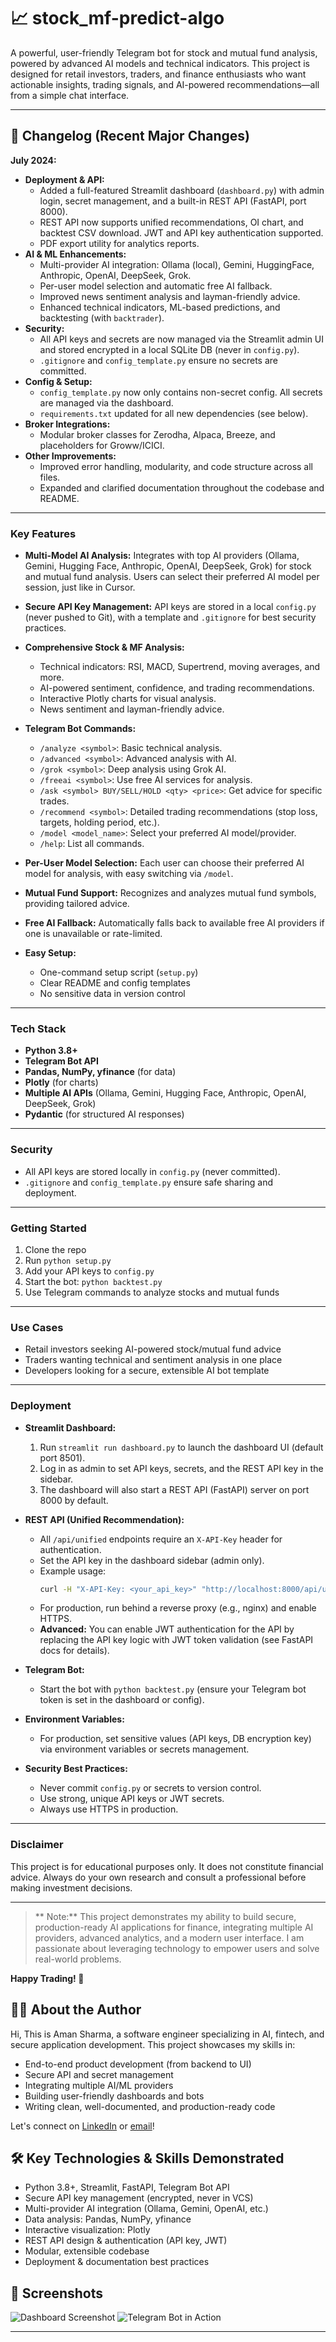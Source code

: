 # 📈 stock_mf-predict-algo

A powerful, user-friendly Telegram bot for stock and mutual fund analysis, powered by advanced AI models and technical indicators.
This project is designed for retail investors, traders, and finance enthusiasts who want actionable insights, trading signals, and AI-powered recommendations—all from a simple chat interface.

---

## 📝 Changelog (Recent Major Changes)

**July 2024:**
- **Deployment & API:**
  - Added a full-featured Streamlit dashboard (`dashboard.py`) with admin login, secret management, and a built-in REST API (FastAPI, port 8000).
  - REST API now supports unified recommendations, OI chart, and backtest CSV download. JWT and API key authentication supported.
  - PDF export utility for analytics reports.
- **AI & ML Enhancements:**
  - Multi-provider AI integration: Ollama (local), Gemini, HuggingFace, Anthropic, OpenAI, DeepSeek, Grok.
  - Per-user model selection and automatic free AI fallback.
  - Improved news sentiment analysis and layman-friendly advice.
  - Enhanced technical indicators, ML-based predictions, and backtesting (with `backtrader`).
- **Security:**
  - All API keys and secrets are now managed via the Streamlit admin UI and stored encrypted in a local SQLite DB (never in `config.py`).
  - `.gitignore` and `config_template.py` ensure no secrets are committed.
- **Config & Setup:**
  - `config_template.py` now only contains non-secret config. All secrets are managed via the dashboard.
  - `requirements.txt` updated for all new dependencies (see below).
- **Broker Integrations:**
  - Modular broker classes for Zerodha, Alpaca, Breeze, and placeholders for Groww/ICICI.
- **Other Improvements:**
  - Improved error handling, modularity, and code structure across all files.
  - Expanded and clarified documentation throughout the codebase and README.

---

### **Key Features**

- **Multi-Model AI Analysis:**
  Integrates with top AI providers (Ollama, Gemini, Hugging Face, Anthropic, OpenAI, DeepSeek, Grok) for stock and mutual fund analysis.
  Users can select their preferred AI model per session, just like in Cursor.

- **Secure API Key Management:**
  API keys are stored in a local `config.py` (never pushed to Git), with a template and `.gitignore` for best security practices.

- **Comprehensive Stock & MF Analysis:**
  - Technical indicators: RSI, MACD, Supertrend, moving averages, and more.
  - AI-powered sentiment, confidence, and trading recommendations.
  - Interactive Plotly charts for visual analysis.
  - News sentiment and layman-friendly advice.

- **Telegram Bot Commands:**
  - `/analyze <symbol>`: Basic technical analysis.
  - `/advanced <symbol>`: Advanced analysis with AI.
  - `/grok <symbol>`: Deep analysis using Grok AI.
  - `/freeai <symbol>`: Use free AI services for analysis.
  - `/ask <symbol> BUY/SELL/HOLD <qty> <price>`: Get advice for specific trades.
  - `/recommend <symbol>`: Detailed trading recommendations (stop loss, targets, holding period, etc.).
  - `/model <model_name>`: Select your preferred AI model/provider.
  - `/help`: List all commands.

- **Per-User Model Selection:**
  Each user can choose their preferred AI model for analysis, with easy switching via `/model`.

- **Mutual Fund Support:**
  Recognizes and analyzes mutual fund symbols, providing tailored advice.

- **Free AI Fallback:**
  Automatically falls back to available free AI providers if one is unavailable or rate-limited.

- **Easy Setup:**
  - One-command setup script (`setup.py`)
  - Clear README and config templates
  - No sensitive data in version control

---

### **Tech Stack**

- **Python 3.8+**
- **Telegram Bot API**
- **Pandas, NumPy, yfinance** (for data)
- **Plotly** (for charts)
- **Multiple AI APIs** (Ollama, Gemini, Hugging Face, Anthropic, OpenAI, DeepSeek, Grok)
- **Pydantic** (for structured AI responses)

---

### **Security**

- All API keys are stored locally in `config.py` (never committed).
- `.gitignore` and `config_template.py` ensure safe sharing and deployment.

---

### **Getting Started**

1. Clone the repo
2. Run `python setup.py`
3. Add your API keys to `config.py`
4. Start the bot: `python backtest.py`
5. Use Telegram commands to analyze stocks and mutual funds

---

### **Use Cases**

- Retail investors seeking AI-powered stock/mutual fund advice
- Traders wanting technical and sentiment analysis in one place
- Developers looking for a secure, extensible AI bot template

---

### **Deployment**

- **Streamlit Dashboard:**
  1. Run `streamlit run dashboard.py` to launch the dashboard UI (default port 8501).
  2. Log in as admin to set API keys, secrets, and the REST API key in the sidebar.
  3. The dashboard will also start a REST API (FastAPI) server on port 8000 by default.

- **REST API (Unified Recommendation):**
  - All `/api/unified` endpoints require an `X-API-Key` header for authentication.
  - Set the API key in the dashboard sidebar (admin only).
  - Example usage:
    ```bash
    curl -H "X-API-Key: <your_api_key>" "http://localhost:8000/api/unified?symbol=NIFTY"
    ```
  - For production, run behind a reverse proxy (e.g., nginx) and enable HTTPS.
  - **Advanced:** You can enable JWT authentication for the API by replacing the API key logic with JWT token validation (see FastAPI docs for details).

- **Telegram Bot:**
  - Start the bot with `python backtest.py` (ensure your Telegram bot token is set in the dashboard or config).

- **Environment Variables:**
  - For production, set sensitive values (API keys, DB encryption key) via environment variables or secrets management.

- **Security Best Practices:**
  - Never commit `config.py` or secrets to version control.
  - Use strong, unique API keys or JWT secrets.
  - Always use HTTPS in production.

---

### **Disclaimer**

This project is for educational purposes only.
It does not constitute financial advice.
Always do your own research and consult a professional before making investment decisions.

---
> ** Note:**
> This project demonstrates my ability to build secure, production-ready AI applications for finance, integrating multiple AI providers, advanced analytics, and a modern user interface. I am passionate about leveraging technology to empower users and solve real-world problems.

**Happy Trading! 🚀**

## 👨‍💻 About the Author

Hi, This is Aman Sharma, a software engineer specializing in AI, fintech, and secure application development. This project showcases my skills in:
- End-to-end product development (from backend to UI)
- Secure API and secret management
- Integrating multiple AI/ML providers
- Building user-friendly dashboards and bots
- Writing clean, well-documented, and production-ready code

Let's connect on [LinkedIn](https://www.linkedin.com/in/aman-sharma-53a2a9117/) or [email](rosellete.william@gmail.com)!

## 🛠️ Key Technologies & Skills Demonstrated

- Python 3.8+, Streamlit, FastAPI, Telegram Bot API
- Secure API key management (encrypted, never in VCS)
- Multi-provider AI integration (Ollama, Gemini, OpenAI, etc.)
- Data analysis: Pandas, NumPy, yfinance
- Interactive visualization: Plotly
- REST API design & authentication (API key, JWT)
- Modular, extensible codebase
- Deployment & documentation best practices

## 📸 Screenshots

![Dashboard Screenshot](path/to/dashboard_screenshot.png)
![Telegram Bot in Action](path/to/bot_screenshot.png)

---
